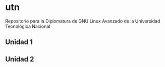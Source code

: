 # utn
Repositorio para la Diplomatura de GNU Linux Avanzado de la Universidad Tecnológica Nacional
## Unidad 1


## Unidad 2 



